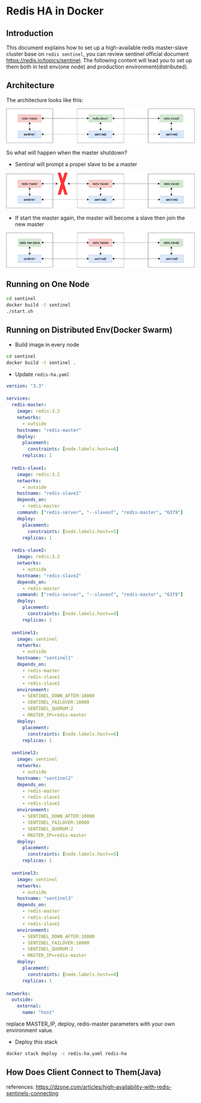 # Redis HA in Docker

## Introduction

This document explains how to set up a high-available redis master-slave cluster base on `redis sentinel`, you can review sentinel official document https://redis.io/topics/sentinel. The following content will lead you to set up them both in test env(one node) and production environment(distributed).

## Architecture

The architecture looks like this:

<center><img src="./imgs/redis-sentinal-architecture.png"></center>

So what will happen when the master shutdown?

- Sentinal will prompt a proper slave to be a master

<center><img src="./imgs/redis-master-shutdown.png"></center>

- If start the master again, the master will become a slave then join the new master

<center><img src="./imgs/redis-sentinal-new-master.png"></center>

## Running on One Node

```sh
cd sentinel
docker build -t sentinel
./start.sh
```

## Running on Distributed Env(Docker Swarm)

- Build image in every node

```sh
cd sentinel
docker build -t sentinel .
```

- Update `redis-ha.yaml`

```yaml
version: "3.3"

services:
  redis-master:
    image: redis:3.2
    networks:
      - outside
    hostname: "redis-master"
    deploy:
      placement:
        constraints: [node.labels.host==6]
      replicas: 1

  redis-slave1:
    image: redis:3.2
    networks:
      - outside
    hostname: "redis-slave1"
    depends_on:
      - redis-master
    command: ["redis-server", "--slaveof", "redis-master", "6379"]
    deploy:
      placement:
        constraints: [node.labels.host==5]
      replicas: 1

  redis-slave2:
    image: redis:3.2
    networks:
      - outside
    hostname: "redis-slave2"
    depends_on:
      - redis-master
    command: ["redis-server", "--slaveof", "redis-master", "6379"]
    deploy:
      placement:
        constraints: [node.labels.host==4]
      replicas: 1

  sentinel1:
    image: sentinel
    networks:
      - outside
    hostname: "sentinel1"
    depends_on:
      - redis-master
      - redis-slave1
      - redis-slave2
    environment:
      - SENTINEL_DOWN_AFTER:10000
      - SENTINEL_FAILOVER:10000
      - SENTINEL_QUORUM:2
      - MASTER_IP=redis-master
    deploy:
      placement:
        constraints: [node.labels.host==6]
      replicas: 1

  sentinel2:
    image: sentinel
    networks:
      - outside
    hostname: "sentinel2"
    depends_on:
      - redis-master
      - redis-slave1
      - redis-slave2
    environment:
      - SENTINEL_DOWN_AFTER:10000
      - SENTINEL_FAILOVER:10000
      - SENTINEL_QUORUM:2
      - MASTER_IP=redis-master
    deploy:
      placement:
        constraints: [node.labels.host==5]
      replicas: 1

  sentinel3:
    image: sentinel
    networks:
      - outside
    hostname: "sentinel3"
    depends_on:
      - redis-master
      - redis-slave1
      - redis-slave2
    environment:
      - SENTINEL_DOWN_AFTER:10000
      - SENTINEL_FAILOVER:10000
      - SENTINEL_QUORUM:2
      - MASTER_IP=redis-master
    deploy:
      placement:
        constraints: [node.labels.host==4]
      replicas: 1

networks:
  outside:
    external:
      name: "host"
```

replace MASTER_IP, deploy, redis-master parameters with your own environment value.

- Deploy this stack

```sh
docker stack deploy -c redis-ha.yaml redis-ha
```

## How Does Client Connect to Them(Java)

references: https://dzone.com/articles/high-availability-with-redis-sentinels-connecting

